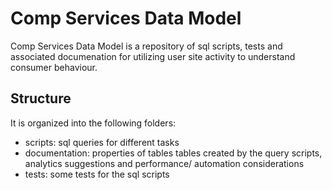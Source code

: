 # Comp Services Data Model

Comp Services Data Model is a repository of sql scripts, tests and associated documenation for utilizing user site activity to understand consumer behaviour.

## Structure
It is organized into the following folders:
* scripts: sql queries for different tasks
* documentation: properties of tables tables created by the query scripts, analytics suggestions and performance/ automation considerations
* tests: some tests for the sql scripts